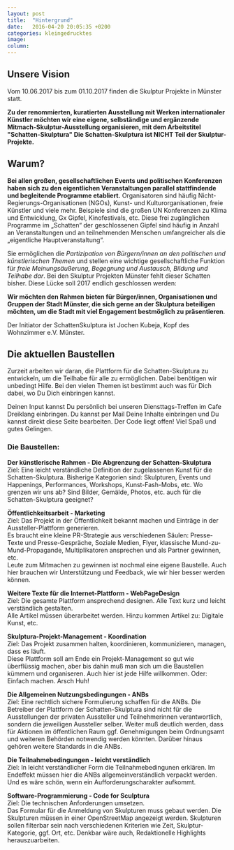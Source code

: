 ```yaml
---
layout: post
title:  "Hintergrund"
date:   2016-04-20 20:05:35 +0200
categories: kleingedrucktes
image:
column:
---
```

<h2>Unsere Vision</h2>
<p>
Vom 10.06.2017 bis zum 01.10.2017 finden die Skulptur Projekte in Münster statt.
</p>
<b>
Zu der renommierten, kuratierten Ausstellung mit Werken internationaler Künstler möchten wir eine eigene, selbständige und ergänzende Mitmach-Skulptur-Ausstellung organisieren, mit dem Arbeitstitel "Schatten-Skulptura" Die Schatten-Skulptura ist NICHT Teil der Skulptur-Projekte.</b>


<h2>Warum?</h2>
<p>
<b>Bei allen großen, gesellschaftlichen Events und politischen Konferenzen haben sich zu den eigentlichen Veranstaltungen parallel stattfindende und begleitende Programme etabliert.</b> Organisatoren sind häufig Nicht-Regierungs-Organisationen (NGOs), Kunst- und Kulturorganisationen, freie Künstler und viele mehr. Beispiele sind die großen UN Konferenzen zu Klima und Entwicklung, Gx Gipfel, Kinofestivals, etc. Diese frei zugänglichen Programme im „Schatten“ der geschlossenen Gipfel sind häufig in Anzahl an Veranstaltungen und an teilnehmenden Menschen umfangreicher als die „eigentliche Hauptveranstaltung“.
</p>

<p>
Sie ermöglichen die <i>Partizipation von Bürgern/innen an den politischen und künstlerischen Themen</i> und stellen eine wichtige gesellschaftliche Funktion für <i>freie Meinungsäußerung, Begegnung und Austausch, Bildung und Teilhabe dar</i>. Bei den Skulptur Projekten Münster fehlt dieser Schatten bisher. Diese Lücke soll 2017 endlich geschlossen werden:
</p>
<p>
<b>Wir möchten den Rahmen bieten für Bürger/innen, Organisationen und Gruppen der Stadt Münster, die sich gerne an der Skulptura beteiligen möchten, um die Stadt mit viel Engagement bestmöglich zu präsentieren</b>.
</p>
<p>Der Initiator der SchattenSkulptura ist Jochen Kubeja, Kopf des Wohnzimmer e.V. Münster.</p>
<p>

<h2>Die aktuellen Baustellen </h2>
<p>Zurzeit arbeiten wir daran, die Plattform für die Schatten-Skulptura zu entwickeln, um die Teilhabe für alle zu ermöglichen. Dabei benötigen wir unbedingt Hilfe. Bei den vielen Themen ist bestimmt auch was für Dich dabei, wo Du Dich einbringen kannst.</p>
<p>Deinen Input kannst Du persönlich bei unseren Diensttags-Treffen im Cafe Dreiklang einbringen. Du kannst per Mail Deine Inhalte einbringen und Du kannst direkt diese Seite bearbeiten. Der Code liegt offen! Viel Spaß und gutes Gelingen.</p>

<h3><b>Die Baustellen:</b></h3>
<b>Der künstlerische Rahmen - Die Abgrenzung der Schatten-Skulptura</b>
<br>Ziel: Eine leicht verständliche Definition der zugelassenen Kunst für die Schatten-Skulptura.
Bisherige Kategorien sind:
Skulpturen, Events und Happenings, Performances, Workshops, Kunst-Fash-Mobs, etc.
Wo grenzen wir uns ab? Sind Bilder, Gemälde, Photos, etc. auch für die Schatten-Skulptura geeignet?
<p>
<p><b>Öffentlichkeitsarbeit - Marketing</b>
<br>Ziel: Das Projekt in der Öffentlichkeit bekannt machen und Einträge in der Aussteller-Plattform generieren.
<br>Es braucht eine kleine PR-Strategie aus verschiedenen Säulen: Presse-Texte und Presse-Gespräche, Soziale Medien, Flyer, klassische Mund-zu-Mund-Propagande, Multiplikatoren ansprechen und als Partner gewinnen, etc.
<br>Leute zum Mitmachen zu gewinnen ist nochmal eine eigene Baustelle. Auch hier brauchen wir Unterstützung und Feedback, wie wir hier besser werden können.<p>
<p>
<b>Weitere Texte für die Internet-Plattform - WebPageDesign</b>
<br>Ziel: Die gesamte Plattform ansprechend designen. Alle Text kurz und leicht verständlich gestalten.
<br>Alle Artikel müssen überarbeitet werden. Hinzu kommen Artikel zu: Digitale Kunst, etc.
<br>
<p><b>Skulptura-Projekt-Management - Koordination</b>
<br>Ziel: Das Projekt zusammen halten, koordinieren, kommunizieren, managen, dass es läuft.
<br>Diese Plattform soll am Ende ein Projekt-Management so gut wie überflüssig machen, aber bis dahin muß man sich um die Baustellen kümmern und organiseren. Auch hier ist jede Hilfe willkommen. Oder: Einfach machen. Arsch Huh!
</p>
<p><b>Die Allgemeinen Nutzungsbedingungen - ANBs</b>
<br>Ziel: Eine rechtlich sichere Formulierung schaffen für die ANBs. Die Betreiber der Plattform der Schatten-Skulptura sind nicht für die Ausstellungen der privaten Aussteller und Teilnehmerinnen verantwortlich, sondern die jeweiligen Aussteller selber.
Weiter muß deutlich werden, dass für Aktionen im öffentlichen Raum ggf. Genehmigungen beim Ordnungsamt und weiteren Behörden notwendig werden könnten. Darüber hinaus gehören weitere Standards in die ANBs.
</p>
<b>Die Teilnahmebedingungen - leicht verständlich</b>
<br>Ziel: In leicht verständlicher Form die Teilnahmebedingunen erklären.
Im Endeffekt müssen hier die ANBs allgemeinverständlich verpackt werden. Und es wäre schön, wenn ein Aufforderungscharakter aufkommt.
<p>


<p><b>Software-Programmierung - Code for Sculptura</b>
<br>Ziel: Die technischen Anforderungen umsetzen.
<br>Das Formular für die Anmeldung von Skulpturen muss gebaut werden. Die Skulpturen müssen in einer OpenStreetMap angezeigt werden. Skulpturen sollen filterbar sein nach verschiedenen Kriterien wie Zeit, Skulptur-Kategorie, ggf. Ort, etc. Denkbar wäre auch, Redaktionelle Highlights herauszuarbeiten.
<br>

<br>

<br>
